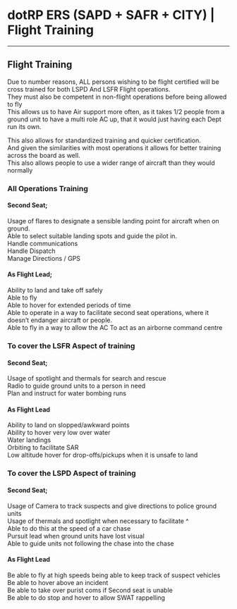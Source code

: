 # dotRP ERS (SAPD + SAFR + CITY) | Flight Training

---

## Flight Training  

Due to number reasons, ALL persons wishing to be flight certified will be cross trained for both LSPD And LSFR Flight operations.  
They must also be competent in non-flight operations before being allowed to fly  
This allows us to have Air support more often, as it takes 1/2 people from a ground unit to have a multi role AC up, that it would just having each Dept run its own.  

This also allows for standardized training and quicker certification.  
And given the similarities with most operations it allows for better training across the board as well.  
This also allows people to use a wider range of aircraft than they would normally  


### All Operations Training

#### Second Seat;  

Usage of flares to designate a sensible landing point for aircraft when on ground.  
Able to select suitable landing spots and guide the pilot in.  
Handle communications  
Handle Dispatch  
Manage Directions / GPS  

#### As Flight Lead;  

Ability to land and take off safely  
Able to fly  
Able to hover for extended periods of time  
Able to operate in a way to facilitate second seat operations, where it doesn’t endanger aircraft or people.  
Able to fly in a way to allow the AC To act as an airborne command centre  


### To cover the LSFR Aspect of training

#### Second Seat;

Usage of spotlight and thermals for search and rescue  
Radio to guide ground units to a person in need  
Plan and instruct for water bombing runs  

#### As Flight Lead  

Ability to land on slopped/awkward points  
Ability to hover very low over water  
Water landings  
Orbiting to facilitate SAR  
Low altitude hover for drop-offs/pickups when it is unsafe to land  


### To cover the LSPD Aspect of training  

#### Second Seat;  

Usage of Camera to track suspects and give directions to police ground units  
Usage of thermals and spotlight when necessary to facilitate ^  
Able to do this at the speed of a car chase  
Pursuit lead when ground units have lost visual  
Able to guide units not following the chase into the chase  

#### As Flight Lead  

Be able to fly at high speeds being able to keep track of suspect vehicles  
Be able to hover above an incident  
Be able to take over purist coms if Second seat is unable  
Be able to do stop and hover to allow SWAT rappelling  